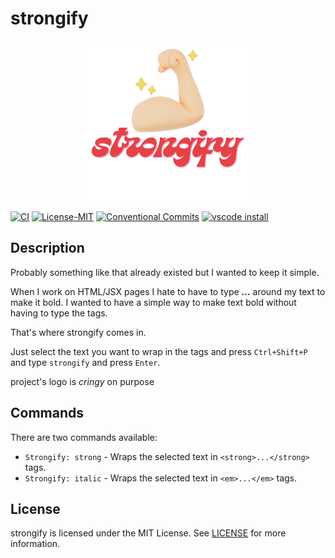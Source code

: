 # strongify

<p align="center">
  <img src="./assets/logo.png" alt="cren logo" width="256" />
</p>

[![CI](https://github.com/veeso/strongify/actions/workflows/ci.yml/badge.svg)](https://github.com/veeso/strongify/actions/workflows/ci.yml)
[![License-MIT](https://img.shields.io/badge/License-MIT-teal.svg)](https://opensource.org/licenses/MIT)
[![Conventional Commits](https://img.shields.io/badge/Conventional%20Commits-1.0.0-%23FE5196?logo=conventionalcommits&logoColor=white)](https://conventionalcommits.org)
[![vscode install](https://img.shields.io/badge/VSCode-Install-blue.svg)](https://marketplace.visualstudio.com/items?itemName=veeso.strongify)

## Description

Probably something like that already existed but I wanted to keep it simple.

When I work on HTML/JSX pages I hate to have to type <strong>...</strong> around my text to make it bold. I wanted to have a simple way to make text bold without having to type the tags.

That's where strongify comes in.

Just select the text you want to wrap in the tags and press `Ctrl+Shift+P` and type `strongify` and press `Enter`.

project's logo is *cringy* on purpose

## Commands

There are two commands available:

- `Strongify: strong` - Wraps the selected text in `<strong>...</strong>` tags.
- `Strongify: italic` - Wraps the selected text in `<em>...</em>` tags.

## License

strongify is licensed under the MIT License. See [LICENSE](LICENSE) for more information.
